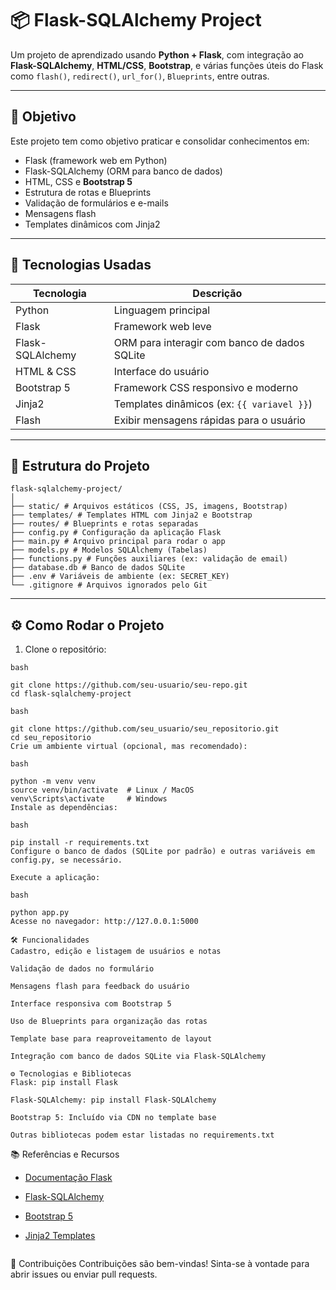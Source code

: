 # 📦 Flask-SQLAlchemy Project

Um projeto de aprendizado usando **Python + Flask**, com integração ao **Flask-SQLAlchemy**, **HTML/CSS**, **Bootstrap**, e várias funções úteis do Flask como `flash()`, `redirect()`, `url_for()`, `Blueprints`, entre outras.

---

## 🚀 Objetivo

Este projeto tem como objetivo praticar e consolidar conhecimentos em:
- Flask (framework web em Python)
- Flask-SQLAlchemy (ORM para banco de dados)
- HTML, CSS e **Bootstrap 5**
- Estrutura de rotas e Blueprints
- Validação de formulários e e-mails
- Mensagens flash
- Templates dinâmicos com Jinja2

---

## 🧠 Tecnologias Usadas

| Tecnologia        | Descrição                                       |
|-------------------|-------------------------------------------------|
| Python            | Linguagem principal                             |
| Flask             | Framework web leve                              |
| Flask-SQLAlchemy  | ORM para interagir com banco de dados SQLite    |
| HTML & CSS        | Interface do usuário                            |
| Bootstrap 5       | Framework CSS responsivo e moderno              |
| Jinja2            | Templates dinâmicos (ex: `{{ variavel }}`)      |
| Flash             | Exibir mensagens rápidas para o usuário         |

---

## 📁 Estrutura do Projeto
```
flask-sqlalchemy-project/
│
├── static/ # Arquivos estáticos (CSS, JS, imagens, Bootstrap)
├── templates/ # Templates HTML com Jinja2 e Bootstrap
├── routes/ # Blueprints e rotas separadas
├── config.py # Configuração da aplicação Flask
├── main.py # Arquivo principal para rodar o app
├── models.py # Modelos SQLAlchemy (Tabelas)
├── functions.py # Funções auxiliares (ex: validação de email)
├── database.db # Banco de dados SQLite
├── .env # Variáveis de ambiente (ex: SECRET_KEY)
└── .gitignore # Arquivos ignorados pelo Git
```

---

## ⚙️ Como Rodar o Projeto

1. Clone o repositório:
```
bash

git clone https://github.com/seu-usuario/seu-repo.git
cd flask-sqlalchemy-project

bash

git clone https://github.com/seu_usuario/seu_repositorio.git
cd seu_repositorio
Crie um ambiente virtual (opcional, mas recomendado):

bash

python -m venv venv
source venv/bin/activate  # Linux / MacOS
venv\Scripts\activate     # Windows
Instale as dependências:

bash

pip install -r requirements.txt
Configure o banco de dados (SQLite por padrão) e outras variáveis em config.py, se necessário.

Execute a aplicação:

bash

python app.py
Acesse no navegador: http://127.0.0.1:5000

🛠 Funcionalidades
Cadastro, edição e listagem de usuários e notas

Validação de dados no formulário

Mensagens flash para feedback do usuário

Interface responsiva com Bootstrap 5

Uso de Blueprints para organização das rotas

Template base para reaproveitamento de layout

Integração com banco de dados SQLite via Flask-SQLAlchemy

⚙️ Tecnologias e Bibliotecas
Flask: pip install Flask

Flask-SQLAlchemy: pip install Flask-SQLAlchemy

Bootstrap 5: Incluído via CDN no template base

Outras bibliotecas podem estar listadas no requirements.txt
```
📚 Referências e Recursos
- [Documentação Flask](https://flask.palletsprojects.com/)

- [Flask-SQLAlchemy](https://flask-sqlalchemy.palletsprojects.com/)

- [Bootstrap 5](https://getbootstrap.com/)

- [Jinja2 Templates](https://jinja.palletsprojects.com/)

```
```
🤝 Contribuições
Contribuições são bem-vindas! Sinta-se à vontade para abrir issues ou enviar pull requests. 
```